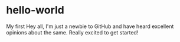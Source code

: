 # hello-world
My first
 Hey all,
 I'm just a newbie to GitHub and have heard excellent opinions about the same. Really excited to get started!
